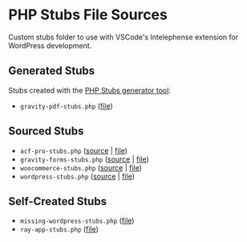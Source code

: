 # PHP Stubs File Sources

Custom stubs folder to use with VSCode's Intelephense extension for WordPress development.

## Generated Stubs

Stubs created with the [PHP Stubs generator tool](https://github.com/php-stubs/generator):

- `gravity-pdf-stubs.php` ([file](https://github.com/jacobcassidy/php-stubs/blob/main/gravity-pdf-stubs.php))

## Sourced Stubs

- `acf-pro-stubs.php` ([source](https://github.com/php-stubs/acf-pro-stubs/blob/master/acf-pro-stubs.php) | [file](https://github.com/jacobcassidy/php-stubs/blob/main/acf-pro-stubs.php))
- `gravity-forms-stubs.php` ([source](https://github.com/php-stubs/gravity-forms-stubs/blob/master/gravity-forms-stubs.php) | [file](https://github.com/jacobcassidy/php-stubs/blob/main/gravity-forms-stubs.php))
- `woocommerce-stubs.php` ([source](https://github.com/php-stubs/woocommerce-stubs/blob/master/woocommerce-stubs.php) | [file](https://github.com/jacobcassidy/php-stubs/blob/main/woocommerce-stubs.php))
- `wordpress-stubs.php` ([source](https://github.com/php-stubs/wordpress-stubs/blob/master/wordpress-stubs.php) | [file](https://github.com/jacobcassidy/php-stubs/blob/main/wordpress-stubs.php))

## Self-Created Stubs

- `missing-wordpress-stubs.php` ([file](https://github.com/jacobcassidy/php-stubs/blob/main/missing-wordpress-stubs.php))
- `ray-app-stubs.php` ([file](https://github.com/jacobcassidy/php-stubs/blob/main/ray-app-stubs.php))
